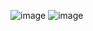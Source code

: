 ![image](https://github.com/user-attachments/assets/dd82aba1-94b0-4e66-af08-34759094ec50)
![image](https://github.com/user-attachments/assets/b7165dd2-3295-4bbb-a3a9-b39c4d1571da)
